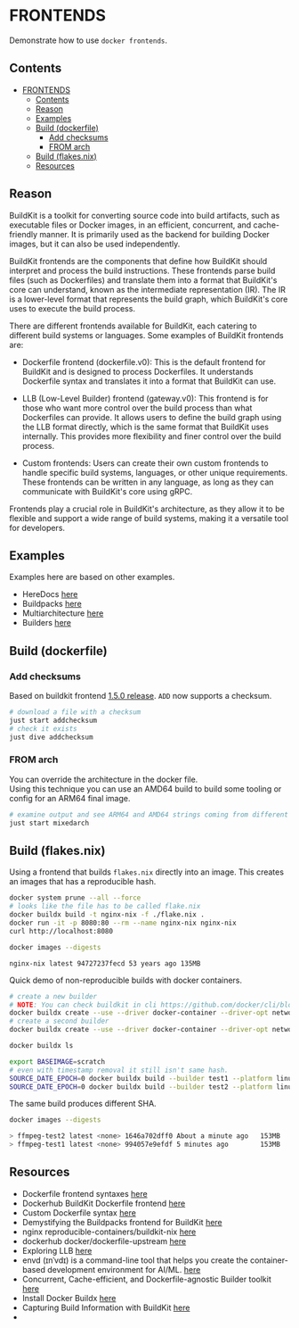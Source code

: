 # FRONTENDS

Demonstrate how to use `docker frontends`.  

## Contents

- [FRONTENDS](#frontends)
  - [Contents](#contents)
  - [Reason](#reason)
  - [Examples](#examples)
  - [Build (dockerfile)](#build-dockerfile)
    - [Add checksums](#add-checksums)
    - [FROM arch](#from-arch)
  - [Build (flakes.nix)](#build-flakesnix)
  - [Resources](#resources)

## Reason

BuildKit is a toolkit for converting source code into build artifacts, such as executable files or Docker images, in an efficient, concurrent, and cache-friendly manner. It is primarily used as the backend for building Docker images, but it can also be used independently.  

BuildKit frontends are the components that define how BuildKit should interpret and process the build instructions. These frontends parse build files (such as Dockerfiles) and translate them into a format that BuildKit's core can understand, known as the intermediate representation (IR). The IR is a lower-level format that represents the build graph, which BuildKit's core uses to execute the build process.  

There are different frontends available for BuildKit, each catering to different build systems or languages. Some examples of BuildKit frontends are:  

* Dockerfile frontend (dockerfile.v0): This is the default frontend for BuildKit and is designed to process Dockerfiles. It understands Dockerfile syntax and translates it into a format that BuildKit can use.  

* LLB (Low-Level Builder) frontend (gateway.v0): This frontend is for those who want more control over the build process than what Dockerfiles can provide. It allows users to define the build graph using the LLB format directly, which is the same format that BuildKit uses internally. This provides more flexibility and finer control over the build process.  

* Custom frontends: Users can create their own custom frontends to handle specific build systems, languages, or other unique requirements. These frontends can be written in any language, as long as they can communicate with BuildKit's core using gRPC.  

Frontends play a crucial role in BuildKit's architecture, as they allow it to be flexible and support a wide range of build systems, making it a versatile tool for developers.  

## Examples

Examples here are based on other examples.  

* HereDocs [here](../60_heredocs/README.md)  
* Buildpacks [here](../43_python_buildpacks/README.md)  
* Multiarchitecture [here](../55_multiarch/README.md)  
* Builders [here](../90_builders/README.md)  

## Build (dockerfile)

### Add checksums

Based on buildkit frontend [1.5.0 release](https://github.com/moby/buildkit/releases/tag/dockerfile%2F1.5.0-labs).  `ADD` now supports a checksum.  

```sh
# download a file with a checksum
just start addchecksum
# check it exists
just dive addchecksum
```

### FROM arch

You can override the architecture in the docker file.  
Using this technique you can use an AMD64 build to build some tooling or config for an ARM64 final image.  

```sh
# examine output and see ARM64 and AMD64 strings coming from different architectures
just start mixedarch
```

## Build (flakes.nix)

Using a frontend that builds `flakes.nix` directly into an image.  This creates an images that has a reproducible hash.  

```sh
docker system prune --all --force
# looks like the file has to be called flake.nix
docker buildx build -t nginx-nix -f ./flake.nix .
docker run -it -p 8080:80 --rm --name nginx-nix nginx-nix
curl http://localhost:8080 

docker images --digests
```

```log
nginx-nix latest 94727237fecd 53 years ago 135MB
```

Quick demo of non-reproducible builds with docker containers.  

```sh
# create a new builder 
# NOTE: You can check buildkit in cli https://github.com/docker/cli/blob/master/vendor.mod or vendor.conf depending on commitid in docker version
docker buildx create --use --driver docker-container --driver-opt network=host --driver-opt image=moby/buildkit:v0.11.5 --name test1 --platform linux/amd64
# create a second builder
docker buildx create --use --driver docker-container --driver-opt network=host --driver-opt image=moby/buildkit:v0.11.5 --name test2 --platform linux/amd64

docker buildx ls

export BASEIMAGE=scratch
# even with timestamp removal it still isn't same hash.  
SOURCE_DATE_EPOCH=0 docker buildx build --builder test1 --platform linux/amd64 --load --build-arg=baseimage=$BASEIMAGE --progress=plain -f Dockerfile.ffmpeg --target PRODUCTION -t ffmpeg-test1 .
SOURCE_DATE_EPOCH=0 docker buildx build --builder test2 --platform linux/amd64 --load --build-arg=baseimage=$BASEIMAGE --progress=plain -f Dockerfile.ffmpeg --target PRODUCTION -t ffmpeg-test2 .
```

The same build produces different SHA.  

```sh
docker images --digests

> ffmpeg-test2 latest <none> 1646a702dff0 About a minute ago   153MB
> ffmpeg-test1 latest <none> 994057e9efdf 5 minutes ago        153MB
```

## Resources

* Dockerfile frontend syntaxes [here](https://github.com/moby/buildkit/blob/dockerfile/1.4.0/frontend/dockerfile/docs/syntax.md#linked-copies-copy---link-add---link)  
* Dockerhub BuildKit Dockerfile frontend [here](https://hub.docker.com/r/docker/dockerfile)
* Custom Dockerfile syntax [here](https://docs.docker.com/build/buildkit/dockerfile-frontend/)
* Demystifying the Buildpacks frontend for BuildKit [here](https://shemleong.medium.com/demystifying-the-buildpacks-buildkit-frontend-6e9378001c6c)  
* nginx reproducible-containers/buildkit-nix [here](https://github.com/reproducible-containers/buildkit-nix/blob/master/examples/nginx-flake/flake.nix)  
* dockerhub docker/dockerfile-upstream [here](https://hub.docker.com/r/docker/dockerfile-upstream)
* Exploring LLB [here](https://github.com/moby/buildkit#exploring-llb)
* envd (ɪnˈvdɪ) is a command-line tool that helps you create the container-based development environment for AI/ML. [here](https://github.com/tensorchord/envd/)  
* Concurrent, Cache-efficient, and Dockerfile-agnostic Builder toolkit [here](https://morioh.com/p/274c9a97e133)
* Install Docker Buildx [here](https://docs.docker.com/build/install-buildx/)  
* Capturing Build Information with BuildKit [here](https://www.docker.com/blog/capturing-build-information-buildkit/)  
* 